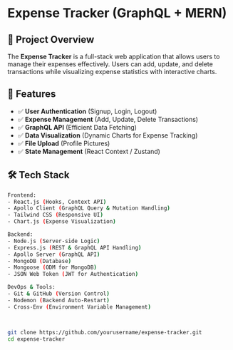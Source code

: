 # Expense Tracker (GraphQL + MERN)

## 📌 Project Overview
The **Expense Tracker** is a full-stack web application that allows users to manage their expenses effectively. Users can add, update, and delete transactions while visualizing expense statistics with interactive charts.

## 🚀 Features
- ✅ **User Authentication** (Signup, Login, Logout)
- ✅ **Expense Management** (Add, Update, Delete Transactions)
- ✅ **GraphQL API** (Efficient Data Fetching)
- ✅ **Data Visualization** (Dynamic Charts for Expense Tracking)
- ✅ **File Upload** (Profile Pictures)
- ✅ **State Management** (React Context / Zustand)

## 🛠️ Tech Stack
```bash
Frontend:
- React.js (Hooks, Context API)
- Apollo Client (GraphQL Query & Mutation Handling)
- Tailwind CSS (Responsive UI)
- Chart.js (Expense Visualization)

Backend:
- Node.js (Server-side Logic)
- Express.js (REST & GraphQL API Handling)
- Apollo Server (GraphQL API)
- MongoDB (Database)
- Mongoose (ODM for MongoDB)
- JSON Web Token (JWT for Authentication)

DevOps & Tools:
- Git & GitHub (Version Control)
- Nodemon (Backend Auto-Restart)
- Cross-Env (Environment Variable Management)



git clone https://github.com/yourusername/expense-tracker.git
cd expense-tracker

